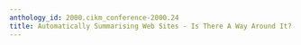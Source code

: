 ```yaml
---
anthology_id: 2000.cikm_conference-2000.24
title: Automatically Summarising Web Sites - Is There A Way Around It?
---
```

